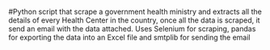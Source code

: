 #Python script that scrape a government health ministry and extracts all the details of every Health Center in the country, once all the data is scraped, it send an email with the data attached. Uses Selenium for scraping, pandas for exporting the data into an Excel file and smtplib for sending the email